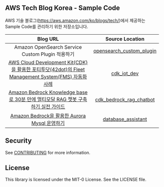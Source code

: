 ## AWS Tech Blog Korea - Sample Code
AWS 기술 블로그(<https://aws.amazon.com/ko/blogs/tech/>)에서 제공하는 Sample Code를 관리하기 위한 저장소입니다.

|Blog URL| Source Location |
|:---:|:---:|
|Amazon OpenSearch Service Custom Plugin 적용하기 | [opensearch_custom_plugin](opensearch_custom_plugin)|
| [AWS Cloud Development Kit(CDK)을 활용한 포티투닷(42dot)의 Fleet Management System(FMS) 자동화 사례](https://42dotblog.oopy.io/b76a51b3-32ae-4313-9da7-3ab35ba122ce) | [cdk_iot_dev](cdk_iot_dev)|
| [Amazon Bedrock Knowledge base로 30분 만에 멀티모달 RAG 챗봇 구축하기 실전 가이드]() | [cdk_bedrock_rag_chatbot](cdk_bedrock_rag_chatbot)|
| [Amazon Bedrock을 활용한 Aurora Mysql 운영하기]() | [database_assistant](database_assistant)|

## Security

See [CONTRIBUTING](CONTRIBUTING.md#security-issue-notifications) for more information.

## License

This library is licensed under the MIT-0 License. See the LICENSE file.


